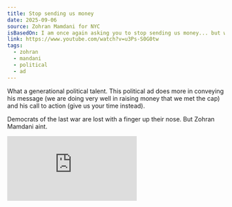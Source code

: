 ```yaml
---
title: Stop sending us money
date: 2025-09-06
source: Zohran Mamdani for NYC
isBasedOn: I am once again asking you to stop sending us money... but we STILL need your time!
link: https://www.youtube.com/watch?v=u3Ps-S0G0tw
tags:
  - zohran
  - mandani
  - political
  - ad
---
```

What a generational political talent. This political ad does more in conveying his message (we are doing very well in raising money that we met the cap) and his call to action (give us your time instead).

Democrats of the last war are lost with a finger up their nose. But Zohran Mamdani aint.

<div class="embed-container">
<iframe src="https://www.youtube.com/embed/u3Ps-S0G0tw?si=o1i6NOSrz7WSNZCY" title="YouTube video player" frameborder="0" allow="accelerometer; autoplay; clipboard-write; encrypted-media; gyroscope; picture-in-picture; web-share" referrerpolicy="strict-origin-when-cross-origin" allowfullscreen></iframe>
</div>
